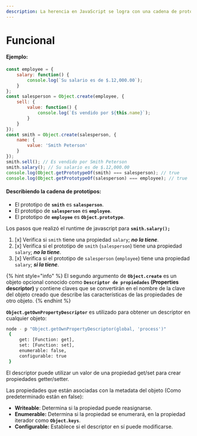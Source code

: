 ```yaml
---
description: La herencia en JavaScript se logra con una cadena de prototipos.
---
```


# Funcional

#### Ejemplo:

```javascript
const employee = {
    salary: function() {
        console.log(`Su salario es de $.12,000.00`);
    }
};
const salesperson = Object.create(employee, {
    sell: {
        value: function() {
            console.log(`Es vendido por ${this.name}`);
        }
    }
});
const smith = Object.create(salesperson, {
    name: {
        value: 'Smith Peterson'
    }
});
smith.sell(); // Es vendido por Smith Peterson 
smith.salary(); // Su salario es de $.12,000.00
console.log(Object.getPrototypeOf(smith) === salesperson); // true
console.log(Object.getPrototypeOf(salesperson) === employee); // true
```

#### Describiendo la cadena de prototipos:

* El prototipo de **`smith`** es **`salesperson`**.
* El prototipo de **`salesperson`** es **`employee`**.
* El prototipo de **`employee`** es **`Object.prototype`**.

Los pasos que realizó el runtime de javascript para **`smith.salary();`**

1. [x] Verifica si `smith` tiene una propiedad `salary`; _**no la tiene**_.
2. [x] Verifica si el prototipo de `smith` \(`salesperson`\) tiene una propiedad `salary`; _**no la tiene**_.
3. [x] Verifica si el prototipo de `salesperson` \(`employee`\) tiene una propiedad `salary`; _**si la tiene**_.

{% hint style="info" %}
El segundo argumento de **`Object.create`** es un objeto opcional conocido como **`Descriptor de propiedades` \(Properties descriptor\)** y contiene claves que se convertirán en el nombre de la clave del objeto creado que describe las características de las propiedades de otro objeto.
{% endhint %}

**`Object.getOwnPropertyDescriptor`** es utilizado para obtener un descriptor en cualquier objeto:

```bash
node - p "Object.getOwnPropertyDescriptor(global, 'process')"
 {
     get: [Function: get],
     set: [Function: set],
     enumerable: false,
     configurable: true
 }
```

El descriptor puede utilizar un valor de una propiedad get/set para crear propiedades getter/setter.

Las propiedades que están asociadas con la metadata del objeto \(Como predeterminado están en false\):

* **Writeable**: Determina si la propiedad puede reasignarse.
* **Enumerable:**  Determina si la propiedad se enumerará, en la propiedad iterador como **`Object.keys`**.
* **Configurable:** Establece si el descriptor en sí puede modificarse.

